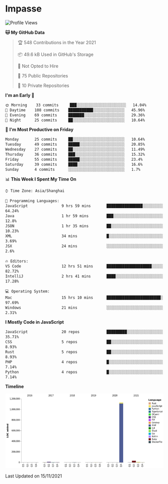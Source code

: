 # Impasse

<!--START_SECTION:waka-->
![Profile Views](http://img.shields.io/badge/Profile%20Views-0-blue)

**🐱 My GitHub Data** 

> 🏆 548 Contributions in the Year 2021
 > 
> 📦 49.6 kB Used in GitHub's Storage 
 > 
> 🚫 Not Opted to Hire
 > 
> 📜 75 Public Repositories 
 > 
> 🔑 10 Private Repositories  
 > 
**I'm an Early 🐤** 

```text
🌞 Morning    33 commits     ███░░░░░░░░░░░░░░░░░░░░░░   14.04% 
🌆 Daytime    108 commits    ███████████░░░░░░░░░░░░░░   45.96% 
🌃 Evening    69 commits     ███████░░░░░░░░░░░░░░░░░░   29.36% 
🌙 Night      25 commits     ██░░░░░░░░░░░░░░░░░░░░░░░   10.64%

```
📅 **I'm Most Productive on Friday** 

```text
Monday       25 commits     ██░░░░░░░░░░░░░░░░░░░░░░░   10.64% 
Tuesday      49 commits     █████░░░░░░░░░░░░░░░░░░░░   20.85% 
Wednesday    27 commits     ██░░░░░░░░░░░░░░░░░░░░░░░   11.49% 
Thursday     36 commits     ███░░░░░░░░░░░░░░░░░░░░░░   15.32% 
Friday       55 commits     █████░░░░░░░░░░░░░░░░░░░░   23.4% 
Saturday     39 commits     ████░░░░░░░░░░░░░░░░░░░░░   16.6% 
Sunday       4 commits      ░░░░░░░░░░░░░░░░░░░░░░░░░   1.7%

```


📊 **This Week I Spent My Time On** 

```text
⌚︎ Time Zone: Asia/Shanghai

💬 Programming Languages: 
JavaScript               9 hrs 59 mins       ████████████████░░░░░░░░░   64.24% 
Java                     1 hr 59 mins        ███░░░░░░░░░░░░░░░░░░░░░░   12.8% 
JSON                     1 hr 35 mins        ██░░░░░░░░░░░░░░░░░░░░░░░   10.23% 
XML                      34 mins             █░░░░░░░░░░░░░░░░░░░░░░░░   3.69% 
JSX                      24 mins             ░░░░░░░░░░░░░░░░░░░░░░░░░   2.6%

🔥 Editors: 
VS Code                  12 hrs 51 mins      ████████████████████░░░░░   82.72% 
IntelliJ                 2 hrs 41 mins       ████░░░░░░░░░░░░░░░░░░░░░   17.28%

💻 Operating System: 
Mac                      15 hrs 10 mins      ████████████████████████░   97.69% 
Windows                  21 mins             ░░░░░░░░░░░░░░░░░░░░░░░░░   2.31%

```

**I Mostly Code in JavaScript** 

```text
JavaScript               20 repos            █████████░░░░░░░░░░░░░░░░   35.71% 
CSS                      5 repos             ██░░░░░░░░░░░░░░░░░░░░░░░   8.93% 
Rust                     5 repos             ██░░░░░░░░░░░░░░░░░░░░░░░   8.93% 
PHP                      4 repos             █░░░░░░░░░░░░░░░░░░░░░░░░   7.14% 
Python                   4 repos             █░░░░░░░░░░░░░░░░░░░░░░░░   7.14%

```


**Timeline**

![Chart not found](https://raw.githubusercontent.com/impasse/impasse/master/charts/bar_graph.png) 


 Last Updated on 15/11/2021
<!--END_SECTION:waka-->
